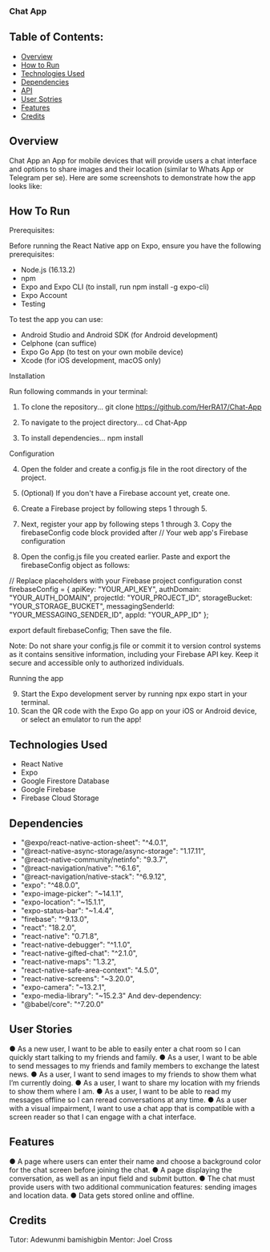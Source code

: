 ### Chat App
## Table of Contents:
* [Overview](#overview)
* [How to Run](#how-to-run)
* [Technologies Used](#technologies-used)
* [Dependencies](#dependencies)
* [API](#api)
* [User Sotries](#user-stories)
* [Features](#features)
* [Credits](#credentials)
## Overview
Chat App an App for mobile devices that will provide users a chat interface and options to share images and their location (similar to Whats App or Telegram per se).
Here are some screenshots to demonstrate how the app looks like:


## How To Run
Prerequisites:

Before running the React Native app on Expo, ensure you have the following prerequisites:

* Node.js (16.13.2)
* npm
* Expo and Expo CLI (to install, run npm install -g expo-cli)
* Expo Account
* Testing

To test the app you can use:

* Android Studio and Android SDK (for Android development)
* Celphone (can suffice)
* Expo Go App (to test on your own mobile device)
* Xcode (for iOS development, macOS only)

Installation

Run following commands in your terminal:

1. To clone the repository... git clone https://github.com/HerRA17/Chat-App

2. To navigate to the project directory... cd Chat-App

3. To install dependencies... npm install

Configuration

4. Open the folder and create a config.js file in the root directory of the project.
5. (Optional) If you don't have a Firebase account yet, create one.
6. Create a Firebase project by following steps 1 through 5.

7. Next, register your app by following steps 1 through 3. Copy the firebaseConfig code block provided after // Your web app's Firebase configuration 

8. Open the config.js file you created earlier. Paste and export the firebaseConfig object as follows:

// Replace placeholders with your Firebase project configuration
const firebaseConfig = {
   apiKey: "YOUR_API_KEY",
   authDomain: "YOUR_AUTH_DOMAIN",
   projectId: "YOUR_PROJECT_ID",
   storageBucket: "YOUR_STORAGE_BUCKET",
   messagingSenderId: "YOUR_MESSAGING_SENDER_ID",
   appId: "YOUR_APP_ID"
};

export default firebaseConfig;
Then save the file.

Note: Do not share your config.js file or commit it to version control systems as it contains sensitive information, including your Firebase API key. Keep it secure and accessible only to authorized individuals.

Running the app

9. Start the Expo development server by running npx expo start in your terminal.
10. Scan the QR code with the Expo Go app on your iOS or Android device, or select an emulator to run the app!

## Technologies Used
* React Native
* Expo
* Google Firestore Database
* Google Firebase
* Firebase Cloud Storage

## Dependencies
* "@expo/react-native-action-sheet": "^4.0.1",
* "@react-native-async-storage/async-storage": "1.17.11",
* "@react-native-community/netinfo": "9.3.7",
* "@react-navigation/native": "^6.1.6",
* "@react-navigation/native-stack": "^6.9.12",
* "expo": "^48.0.0",
* "expo-image-picker": "~14.1.1",
* "expo-location": "~15.1.1",
* "expo-status-bar": "~1.4.4",
* "firebase": "^9.13.0",
* "react": "18.2.0",
* "react-native": "0.71.8",
* "react-native-debugger": "^1.1.0",
* "react-native-gifted-chat": "^2.1.0",
* "react-native-maps": "1.3.2",
* "react-native-safe-area-context": "4.5.0",
* "react-native-screens": "~3.20.0",
* "expo-camera": "~13.2.1",
* "expo-media-library": "~15.2.3"
And dev-dependency:
* "@babel/core": "^7.20.0"
## User Stories
● As a new user, I want to be able to easily enter a chat room so I can quickly start talking to my
friends and family.
● As a user, I want to be able to send messages to my friends and family members to exchange
the latest news.
● As a user, I want to send images to my friends to show them what I’m currently doing.
● As a user, I want to share my location with my friends to show them where I am.
● As a user, I want to be able to read my messages offline so I can reread conversations at any
time.
● As a user with a visual impairment, I want to use a chat app that is compatible with a screen
reader so that I can engage with a chat interface.

## Features
● A page where users can enter their name and choose a background color for the chat screen
before joining the chat.
● A page displaying the conversation, as well as an input field and submit button.
● The chat must provide users with two additional communication features: sending images
and location data.
● Data gets stored online and offline.
## Credits
Tutor: Adewunmi bamishigbin
Mentor: Joel Cross
